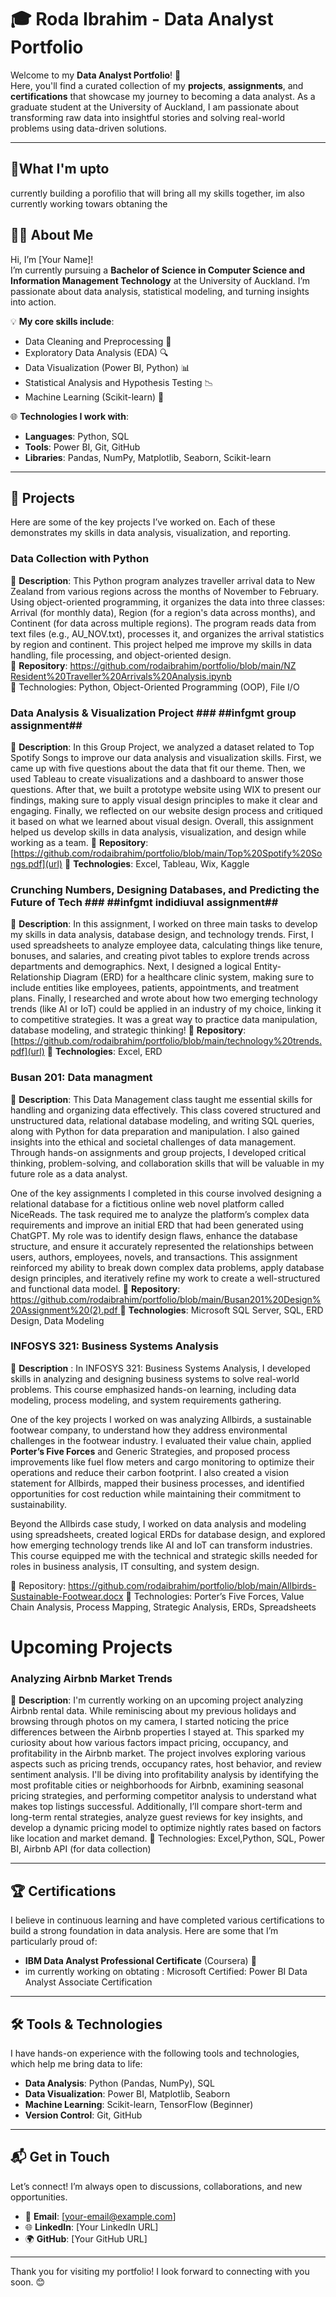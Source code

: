 # 🎓 Roda Ibrahim - Data Analyst Portfolio

Welcome to my **Data Analyst Portfolio**! 🚀  
Here, you'll find a curated collection of my **projects**, **assignments**, and **certifications** that showcase my journey to becoming a data analyst. As a graduate student at the University of Auckland, I am passionate about transforming raw data into insightful stories and solving real-world problems using data-driven solutions.

---
## 🚀What I'm upto
currently building a porofilio that will bring all my skills together,
im also currently working towars obtaning the 

## 👩‍💻 About Me

Hi, I’m [Your Name]!  
I’m currently pursuing a **Bachelor of Science in Computer Science and Information Management Technology** at the University of Auckland. I’m passionate about data analysis, statistical modeling, and turning insights into action.

💡 **My core skills include**:
- Data Cleaning and Preprocessing 🧹
- Exploratory Data Analysis (EDA) 🔍
- Data Visualization (Power BI, Python) 📊
- Statistical Analysis and Hypothesis Testing 📉
- Machine Learning (Scikit-learn) 🤖

🌐 **Technologies I work with**:
- **Languages**: Python, SQL
- **Tools**: Power BI, Git, GitHub
- **Libraries**: Pandas, NumPy, Matplotlib, Seaborn, Scikit-learn

---

## 📂 Projects
Here are some of the key projects I’ve worked on. Each of these demonstrates my skills in data analysis, visualization, and reporting.

 ### Data Collection with Python ###
   📝 **Description**: This Python program analyzes traveller arrival data to New Zealand from various regions across the months of November to February. Using object-oriented programming, it organizes the data into three classes: Arrival (for monthly data), Region (for a region's data across months), and Continent (for data across multiple regions). The program reads data from text files (e.g., AU_NOV.txt), processes it, and organizes the arrival statistics by region and continent. This project helped me improve my skills in data handling, file processing, and object-oriented design. <br>
   📂 **Repository**: [https://github.com/rodaibrahim/portfolio/blob/main/NZ Resident%20Traveller%20Arrivals%20Analysis.ipynb ](url) <br>
🔧 Technologies: Python, Object-Oriented Programming (OOP), File I/O

 ### Data Analysis & Visualization Project ###   ##infgmt group assignment##
   📝 **Description**: In this Group Project, we analyzed a dataset related to Top Spotify Songs to improve our data analysis and visualization skills. First, we came up with five questions about the data that fit our theme. Then, we used Tableau to create visualizations and a dashboard to answer those questions. After that, we built a prototype website using WIX to present our findings, making sure to apply visual design principles to make it clear and engaging. Finally, we reflected on our website design process and critiqued it based on what we learned about visual design. Overall, this assignment helped us develop skills in data analysis, visualization, and design while working as a team.
   📂 **Repository**: [https://github.com/rodaibrahim/portfolio/blob/main/Top%20Spotify%20Songs.pdf](url)
   🔧 **Technologies**: Excel, Tableau, Wix, Kaggle
   
 ### Crunching Numbers, Designing Databases, and Predicting the Future of Tech ###  ##infgmt indidiuval assignment##
   📝 **Description**: In this assignment, I worked on three main tasks to develop my skills in data analysis, database design, and technology trends. First, I used spreadsheets to analyze employee data, calculating things like tenure, bonuses, and salaries, and creating pivot tables to explore trends across departments and demographics. Next, I designed a logical Entity-Relationship Diagram (ERD) for a healthcare clinic system, making sure to include entities like employees, patients, appointments, and treatment plans. Finally, I researched and wrote about how two emerging technology trends (like AI or IoT) could be applied in an industry of my choice, linking it to competitive strategies. It was a great way to practice data manipulation, database modeling, and strategic thinking!
   📂 **Repository**: [https://github.com/rodaibrahim/portfolio/blob/main/technology%20trends.pdf](url)
   🔧 **Technologies**: Excel, ERD

 ### Busan 201: Data managment ###
📝 **Description**: This Data Management class taught me essential skills for handling and organizing data effectively. This class covered structured and unstructured data, relational database modeling, and writing SQL queries, along with Python for data preparation and manipulation. I also gained insights into the ethical and societal challenges of data management. Through hands-on assignments and group projects, I developed critical thinking, problem-solving, and collaboration skills that will be valuable in my future role as a data analyst.

One of the key assignments I completed in this course involved designing a relational database for a fictitious online web novel platform called NiceReads. The task required me to analyze the platform’s complex data requirements and improve an initial ERD that had been generated using ChatGPT. My role was to identify design flaws, enhance the database structure, and ensure it accurately represented the relationships between users, authors, employees, novels, and transactions. This assignment reinforced my ability to break down complex data problems, apply database design principles, and iteratively refine my work to create a well-structured and functional data model.
   📂 **Repository**:[ https://github.com/rodaibrahim/portfolio/blob/main/Busan201%20Design%20Assignment%20(2).pdf ](url)
   🔧 **Technologies**: Microsoft SQL Server, SQL, ERD Design, Data Modeling

 ### INFOSYS 321: Business Systems Analysis ###
📝 **Description** : In INFOSYS 321: Business Systems Analysis, I developed skills in analyzing and designing business systems to solve real-world problems. This course emphasized hands-on learning, including data modeling, process modeling, and system requirements gathering.

One of the key projects I worked on was analyzing Allbirds, a sustainable footwear company, to understand how they address environmental challenges in the footwear industry. I evaluated their value chain, applied **Porter’s Five Forces** and Generic Strategies, and proposed process improvements like fuel flow meters and cargo monitoring to optimize their operations and reduce their carbon footprint. I also created a vision statement for Allbirds, mapped their business processes, and identified opportunities for cost reduction while maintaining their commitment to sustainability.

Beyond the Allbirds case study, I worked on data analysis and modeling using spreadsheets, created logical ERDs for database design, and explored how emerging technology trends like AI and IoT can transform industries. This course equipped me with the technical and strategic skills needed for roles in business analysis, IT consulting, and system design.

📂 Repository: https://github.com/rodaibrahim/portfolio/blob/main/Allbirds-Sustainable-Footwear.docx
🔧 Technologies: Porter’s Five Forces, Value Chain Analysis, Process Mapping, Strategic Analysis, ERDs, Spreadsheets
   
# Upcoming Projects
### Analyzing Airbnb Market Trends
📝 **Description**: I'm currently working on an upcoming project analyzing Airbnb rental data. While reminiscing about my previous holidays and browsing through photos on my camera, I started noticing the price differences between the Airbnb properties I stayed at. This sparked my curiosity about how various factors impact pricing, occupancy, and profitability in the Airbnb market. The project involves exploring various aspects such as pricing trends, occupancy rates, host behavior, and review sentiment analysis. I'll be diving into profitability analysis by identifying the most profitable cities or neighborhoods for Airbnb, examining seasonal pricing strategies, and performing competitor analysis to understand what makes top listings successful. Additionally, I’ll compare short-term and long-term rental strategies, analyze guest reviews for key insights, and develop a dynamic pricing model to optimize nightly rates based on factors like location and market demand.
🔧 Technologies: Excel,Python, SQL, Power BI, Airbnb API (for data collection)


---

## 🏆 Certifications

I believe in continuous learning and have completed various certifications to build a strong foundation in data analysis. Here are some that I’m particularly proud of:

- **IBM Data Analyst Professional Certificate** (Coursera) 📜         
- im currently working on obtating : Microsoft Certified: Power BI Data Analyst Associate Certification

---

## 🛠️ Tools & Technologies

I have hands-on experience with the following tools and technologies, which help me bring data to life:

- **Data Analysis**: Python (Pandas, NumPy), SQL
- **Data Visualization**: Power BI, Matplotlib, Seaborn
- **Machine Learning**: Scikit-learn, TensorFlow (Beginner)
- **Version Control**: Git, GitHub

---

## 📬 Get in Touch

Let’s connect! I’m always open to discussions, collaborations, and new opportunities.

- 📧 **Email**: [your-email@example.com]
- 🌐 **LinkedIn**: [Your LinkedIn URL]
- 🌍 **GitHub**: [Your GitHub URL]

---

Thank you for visiting my portfolio! I look forward to connecting with you soon. 😊
